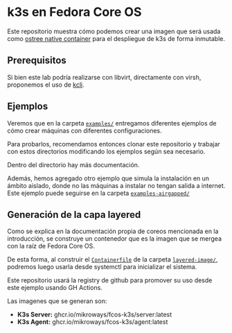 # k3s en Fedora Core OS

Este repositorio muestra cómo podemos crear una imagen que será usada como
[ostree native container](https://coreos.github.io/rpm-ostree/container/) para
el despliegue de k3s de forma inmutable.

## Prerequisitos

Si bien este lab podría realizarse con libvirt, directamente con virsh,
proponemos el uso de [kcli](https://kcli.readthedocs.io/en/latest/).

## Ejemplos

Veremos que en la carpeta [`examples/`](./examples) entregamos diferentes
ejemplos de cómo crear máquinas con diferentes configuraciones.

Para probarlos, recomendamos entonces clonar este repositorio y trabajar con
estos directorios modificando los ejemplos según sea necesario.

Dentro del directorio hay más documentación.

Además, hemos agregado otro ejemplo que simula la instalación en un ámbito
aislado, donde no las máquinas a instalar no tengan salida a internet. Este
ejemplo puede seguirse en la carpeta [`examples-airgapped/`](./examples-airgapped)

## Generación de la capa layered

Como se explica en la documentación propia de coreos mencionada en la
introducción, se construye un contenedor que es la imagen que se mergea con la
raíz de Fedora Core OS.

De esta forma, al construir el [`Containerfile`](layered-image/Containerfile) de
la carpeta [`layered-image/`](./layered-image), podremos luego usarla desde
systemctl para inicializar el sistema.

Este repositorio usará la registry de github para promover su uso desde este
ejemplo usando GH Actions.

Las imagenes que se generan son:

* **K3s Server:** ghcr.io/mikroways/fcos-k3s/server:latest
* **K3s Agent:**  ghcr.io/mikroways/fcos-k3s/agent:latest
